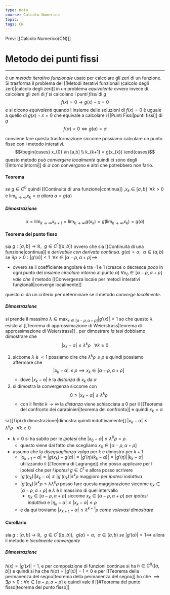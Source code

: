 ```yaml
---
type: nota
course: Calcolo Numerico
topic: 
tags: CN
---
```


Prev: [[Calcolo Numerico(CN)]]

# Metodo dei punti fissi
---
è un _metodo iterativo funzionale_ usato per calcolare gli zeri di un funzione. 
Si trasforma il problema del [[Metodi iterativi funzionali (calcolo degli zeri)|calcolo degli zeri]] in un problema _equivalente_ ovvero invece di calcolare gli zeri di  $f$ si calcolano i _punti fissi_ di  $g$
$$f(x)=0 \rightarrow  g(x)-x=0$$
e si dicono _equivalenti_ quando l insieme delle soluzioni di $f(x)=0$ è uguale a quello di $g(x)-x=0$ che equivale a calcolare i [[Punti Fissi|punti fissi]] di $g$
$$f(\alpha)=0 \iff g(\alpha)=\alpha$$

conviene fare questa trasformazione siccome possiamo calcolare un punto fisso con i metodo interativi.
$$\begin{cases}
x_{0} \in [a,b] \\
k_{k+1} = g(x_{k})
\end{cases}$$
questo metodo può  _convergere localmente_ quindi ci sono degli [[Intorno|intorni]] di $\alpha$ con convergono e altri che potrebbero non farlo. 

#### Teorema
_se_ $g\in C^{0}$ quindi [[Continuità di una funzione|continua]] ,$x_{k} \in [a,b]\ \ \forall k>0$ e $\lim_{ k \to \infty }x_{k} = \alpha$
_allora_ $\alpha = g(\alpha)$
##### Dimostrazione
$$\alpha =\lim_{ k \to \infty }x_{k+1} = \lim_{ k \to \infty }g(x_{k}) = g(\lim_{ k \to \infty }x_{k}) = g(\alpha) $$

#### Teorema del punto fisso
sia $g:[a,b]\rightarrow \mathbb{R}, \ \ g \in C^{1}([a,b])$ ovvero che sia [[Continuità di una funzione|continua]] e _derivabile con derivata continua_.  $g(\alpha) = \alpha , \ \ \alpha \in (a,b)$
se $\exists \rho>0:|g'(x)|<1 \ \ \forall x \in [\alpha-\rho,\alpha +\rho] \implies$ 
- ovvero se il coefficiente angolare è tra -1 e 1 (cresce o decresce _poco_ in ogni punto del _insieme circolare_ intorno al punto $\alpha$)
$\forall x_{0} \in [\alpha-\rho,\alpha +\rho]$ 
_vale che_ il metodo [[Convergenza locale per metodi interativi funzionali|converge localmente]] 

questo ci da un criterio per determinare se il metodo _converge localmente_.

##### Dimostrazione
si prende il massimo $\lambda \in \max_{x\in [\alpha -\rho,\alpha +\rho] }|g'(x)|<1$ so che questo $\lambda$ esiste al [[Teorema di approssimazione di Weierstrass|teorema di approssimazione di Weierstrass]] .
per dimostrare _la tesi_ dobbiamo dimostrare che 
$$|x_{k}-\alpha| \leq \lambda^{k}\rho \ \ \ \forall k \geq 0$$
1. siccome $\lambda$ è $<1$ possiamo dire che $\lambda^{k}\rho\leq\rho$ e quindi possiamo affermare che $$|x_{k}-\alpha| \leq \rho \implies x_{k}\in [\alpha-\rho,\alpha +\rho]$$
	- dove $|x_{k}-\alpha|$ è la _distanza_ di $x_{k}$ da $\alpha$ 
2.  si dimostra la convergenza siccome con $$ 0 \leq |x_{k}-\alpha|\leq \lambda^{k}\rho$$
	- con il _limite_ $k\to \infty$ la _distanza_ viene schiacciata a $0$ per il [[Teorema del confronto dei carabinieri|teorema del confronto]] e quindi $x_k = \alpha$

si [[Tipi di dimostrazione|dimostra quindi induttivamente]] $|x_{k}-\alpha| \leq \lambda^{k}\rho \ \ \ \forall k \geq 0$
- $k=0$ si ha subito per le _ipotesi_ che $|x_{0}-\alpha| \leq \lambda^0\rho = \rho$. 
	- questo viene dal fatto che scegliamo $x_{0}\in [\alpha-\rho,\alpha +\rho]$ 
- assumo che la _diseguaglianza valga_ per $k$ e dimostro per $k+1$
	-  $|x_{k+1}-\alpha| = |g(x_{k})-g(\alpha)|= |g'(\eta)(k_{k}-\alpha)|=|g'(\eta)||k_{k}-\alpha|$ utilizzando il [[Teorema di Lagrange]] che posso applicare per l ipotesi che per _l ipotesi_ $g \in C^1$ e allora posso scrivere
	- $|g'(\eta_{k})||k_{k}-\alpha| \leq|g'(\eta_{k})|\lambda^{k}\rho$ maggioro per  _ipotesi induttiva_ 
	- $|g'(\eta_{k})|\lambda^{k}\rho \leq\lambda\lambda^{k}\rho$ posso fare questa maggiorazione siccome  $\eta_{k} \in [\alpha-\rho,\alpha +\rho]$ e $\lambda$ è il massimo di quel intervallo
		- $\eta_{k} \in [\alpha-\rho,\alpha +\rho]$  siccome $x_{k} \in [\alpha-\rho,\alpha +\rho]$ per _ipotesi induttiva_  e $|\eta_k-\alpha| \leq |x_{k}-\alpha| \leq \rho$
	- e da qui troviamo $|x_{k+1}-\alpha| \leq \lambda ^{k+1}\rho$ _come volevasi dimostrare_

#### Corollario
sia $g:[a,b]\rightarrow \mathbb{R}, \ \ g \in C^{1}([a,b]) , \ \ g(\alpha) = \alpha , \ \ \alpha \in (a,b)$
_se_  $|g'(\alpha)| <1 \implies$  allora il metodo è _localmente convergente_
##### Dimostrazione
$h(x)= |g'(x)|-1$, e per composizione di funzioni continue si ha $h \in C^{0}([a,b])$
e quindi si ha che $h(\alpha)=|g'(x)|-1<0$ e per [[Teorema della permanenza del segno|teorema della permanenza del segno]] ho che $\implies \exists\rho>0:\forall x \in [\alpha-\rho,\alpha +\rho]$ e quindi vale il [[#Teorema del punto fisso|teorema del punto fisso]]